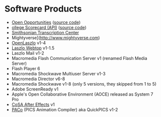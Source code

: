 # Software Products

 * [Open Opportunities](https://openopps.digitalgov.gov/) ([source code](https://github.com/18F/openopps-platform))
 * [ollege Scorecard (API)](https://collegescorecard.ed.gov) ([source code](https://github.com/18F/open-data-maker))
 * [Smithsonian Transcription Center](https://transcription.si.edu)
 * Mightyverse](http://www.mightyverse.com)
 * [OpenLaszlo](http://www.openlaszlo.org) v1-4
 * [Laszlo Webtop](http://www.laszlosystems.com/software/webtop) v1-1.5
 * Laszlo Mail v1-2
 * Macromedia Flash Communication Server v1 (renamed Flash Media Server)
 * Flash Player 6
 * Macromedia Shockwave Multiuser Server v1-3
 * Macromedia Director v6-8
 * Macromedia Shockwave v1-8 (only 5 versions, they skipped from 1 to 5)
 * Adobe ScreenReady v1
 * Apple's Open Collaborative Environment (AOCE) released as System 7 Pro
 * [CoSA After Effects](http://www.cosa.com/after_fx/) v1
 * [PACo](http://www.cosa.com/paco/PACo-Front.jpg) (PICS Animation Compiler) aka QuickPICS v1-2
</ul>
